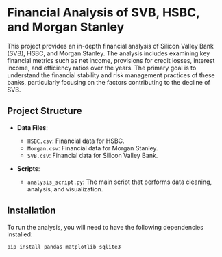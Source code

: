 # Financial Analysis of SVB, HSBC, and Morgan Stanley

This project provides an in-depth financial analysis of Silicon Valley Bank (SVB), HSBC, and Morgan Stanley. The analysis includes examining key financial metrics such as net income, provisions for credit losses, interest income, and efficiency ratios over the years. The primary goal is to understand the financial stability and risk management practices of these banks, particularly focusing on the factors contributing to the decline of SVB.

## Project Structure

- **Data Files**:
  - `HSBC.csv`: Financial data for HSBC.
  - `Morgan.csv`: Financial data for Morgan Stanley.
  - `SVB.csv`: Financial data for Silicon Valley Bank.

- **Scripts**:
  - `analysis_script.py`: The main script that performs data cleaning, analysis, and visualization.

## Installation

To run the analysis, you will need to have the following dependencies installed:

```bash
pip install pandas matplotlib sqlite3


